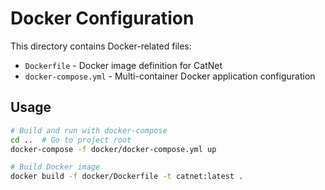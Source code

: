 # Docker Configuration

This directory contains Docker-related files:

- `Dockerfile` - Docker image definition for CatNet
- `docker-compose.yml` - Multi-container Docker application configuration

## Usage

```bash
# Build and run with docker-compose
cd ..  # Go to project root
docker-compose -f docker/docker-compose.yml up

# Build Docker image
docker build -f docker/Dockerfile -t catnet:latest .
```